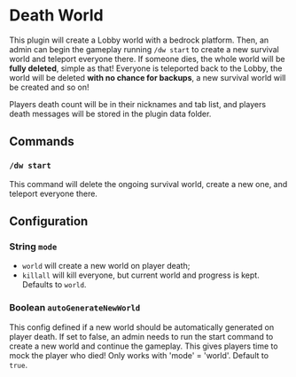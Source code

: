 # Death World

This plugin will create a Lobby world with a bedrock platform. Then, an admin can begin the gameplay running `/dw start` to create a new survival world and teleport everyone there. If someone dies, the whole world will be **fully deleted**, simple as that! Everyone is teleported back to the Lobby, the world will be deleted **with no chance for backups**, a new survival world will be created and so on!

Players death count will be in their nicknames and tab list, and players death messages will be stored in the plugin data folder.

## Commands

### `/dw start`
This command will delete the ongoing survival world, create a new one, and teleport everyone there.

## Configuration

### String `mode`

- `world` will create a new world on player death;
- `killall` will kill everyone, but current world and progress is kept.
Defaults to `world`.

### Boolean `autoGenerateNewWorld`

This config defined if a new world should be automatically generated on player death. If set to false, an admin needs to run the start command to create a new world and continue the gameplay. This gives players time to mock the player who died! Only works with 'mode' = 'world'. Default to `true`.